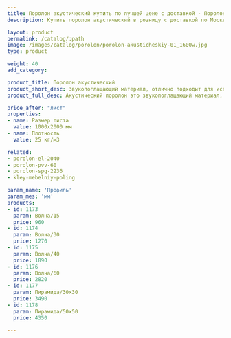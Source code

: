 ```yaml
---
title: Поролон акустический купить по лучшей цене с доставкой - Поролоныч
description: Купить поролон акустический в розницу с доставкой по Москве в интернет-магазине Поролоныча.

layout: product
permalink: /catalog/:path
image: /images/catalog/porolon/porolon-akusticheskiy-01_1600w.jpg
type: product

weight: 40
add_category: 

product_title: Поролон акустический
product_short_desc: Звукопоглащающий материал, отлично подходит для использования в качестве шумоизоляции.
product_full_desc: Акустический поролон это звукопоглащающий материал, отлично подходит для использования в качестве шумоизоляции в помещениях звукозаписи, музыкальных студиях и комнатах с домашним кинотеатром.

price_after: "лист"
properties:
- name: Размер листа
  value: 1000х2000 мм
- name: Плотность
  value: 25 кг/м3

related:
- porolon-el-2040
- porolon-pvv-60
- porolon-spg-2236
- kley-mebelniy-poling

param_name: 'Профиль'
param_mes: 'мм'
products:
- id: 1173
  param: Волна/15
  price: 960
- id: 1174
  param: Волна/30
  price: 1270
- id: 1175
  param: Волна/40
  price: 1890
- id: 1176
  param: Волна/60
  price: 2820
- id: 1177
  param: Пирамида/30х30
  price: 3490
- id: 1178
  param: Пирамида/50х50
  price: 4350

---
```

